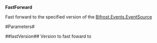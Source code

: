 **FastForward**

Fast forward to the specified version of the [Bifrost.Events.EventSource](Bifrost.Events.EventSource)

#Parameters#


##lastVersion##
Version to fast foward to

